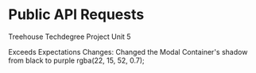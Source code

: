 # Public API Requests
 Treehouse Techdegree Project Unit 5

Exceeds Expectations Changes:
Changed the Modal Container's shadow from black to purple rgba(22, 15, 52, 0.7);
